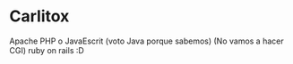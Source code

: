 # Carlitox

Apache
PHP o JavaEscrit (voto Java porque sabemos) (No vamos a hacer CGI) ruby on rails :D

